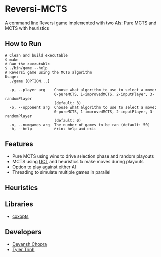# Reversi-MCTS
A command line Reversi game implemented with two AIs: Pure MCTS and MCTS with heuristics

## How to Run
```
# Clean and build executable
$ make
# Run the executable
$ ./bin/game --help
A Reversi game using the MCTS algorithm
Usage:
  ./game [OPTION...]

  -p, --player arg    Choose what algorithm to use to select a move:
                      0-pureMCTS, 1-improvedMCTS, 2-inputPlayer, 3-randomPlayer
                      (default: 3)
  -o, --opponent arg  Choose what algorithm to use to select a move:
                      0-pureMCTS, 1-improvedMCTS, 2-inputPlayer, 3-randomPlayer
                      (default: 0)
  -n, --numgames arg  The number of games to be ran (default: 50)
  -h, --help          Print help and exit
```

## Features
- Pure MCTS using wins to drive selection phase and random playouts
- MCTS using [UCT](https://en.wikipedia.org/wiki/Monte_Carlo_tree_search#Exploration_and_exploitation) and heuristics to make moves during playouts
- Option to play against either AI
- Threading to simulate multiple games in parallel

## Heuristics

## Libraries
- [cxxopts](https://github.com/jarro2783/cxxopts)

## Developers
- [Devansh Chopra](https://github.com/dchop)
- [Tyler Trinh](https://github.com/bvtrinh)
